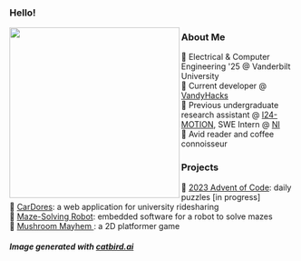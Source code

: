 ### Hello!

<p float="left">
  
  <img src='https://github.com/lisaliuu/lisaliuu/assets/82255401/82d19269-39fc-488b-ba7c-e75c4ae4aefb' width='300' align="left">
  <p>

  <h3>About Me</h3>
  🍃 Electrical & Computer Engineering '25 @ Vanderbilt University <br>
  🍃 Current developer @ <a href="https://github.com/vandyhacks">VandyHacks</a> <br>
  🍃 Previous undergraduate research assistant @ <a href="https://i24motion.org/">I24-MOTION</a></li>, SWE Intern @ <a href="https://www.ni.com/en.html">NI</a> <br></li>
  🍃 Avid reader and coffee connoisseur
  
  <h3>Projects</h3>
  🍃 <a href="https://github.com/lisaliuu/advent-of-code-2023">2023 Advent of Code</a>: daily puzzles [in progress]<br>
  🍃 <a href="https://github.com/lisaliuu/CarDores">CarDores</a>: a web application for university ridesharing<br>
  🍃 <a href="https://github.com/lisaliuu/AVR-Microcontrollers">Maze-Solving Robot</a>: embedded software for a robot to solve mazes<br>
  🍃 <a href="https://github.com/lisaliuu/Mushroom-Mayhem">Mushroom Mayhem </a>: a 2D platformer game<br>
  
  </p>

  
  <h5>Image generated with <a href="https://www.catbird.ai/">catbird.ai</a></h5>
</p>

<!--
**lisaliuu/lisaliuu** is a ✨ _special_ ✨ repository because its `README.md` (this file) appears on your GitHub profile.
-->
